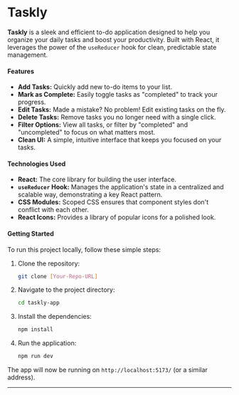 # **Taskly**

**Taskly** is a sleek and efficient to-do application designed to help you organize your daily tasks and boost your productivity. Built with React, it leverages the power of the `useReducer` hook for clean, predictable state management.

#### **Features**

- **Add Tasks:** Quickly add new to-do items to your list.
- **Mark as Complete:** Easily toggle tasks as "completed" to track your progress.
- **Edit Tasks:** Made a mistake? No problem\! Edit existing tasks on the fly.
- **Delete Tasks:** Remove tasks you no longer need with a single click.
- **Filter Options:** View all tasks, or filter by "completed" and "uncompleted" to focus on what matters most.
- **Clean UI:** A simple, intuitive interface that keeps you focused on your tasks.

#### **Technologies Used**

- **React:** The core library for building the user interface.
- **`useReducer` Hook:** Manages the application's state in a centralized and scalable way, demonstrating a key React pattern.
- **CSS Modules:** Scoped CSS ensures that component styles don't conflict with each other.
- **React Icons:** Provides a library of popular icons for a polished look.

#### **Getting Started**

To run this project locally, follow these simple steps:

1.  Clone the repository:
    ```bash
    git clone [Your-Repo-URL]
    ```
2.  Navigate to the project directory:
    ```bash
    cd taskly-app
    ```
3.  Install the dependencies:
    ```bash
    npm install
    ```
4.  Run the application:
    ```bash
    npm run dev
    ```

The app will now be running on `http://localhost:5173/` (or a similar address).

---
